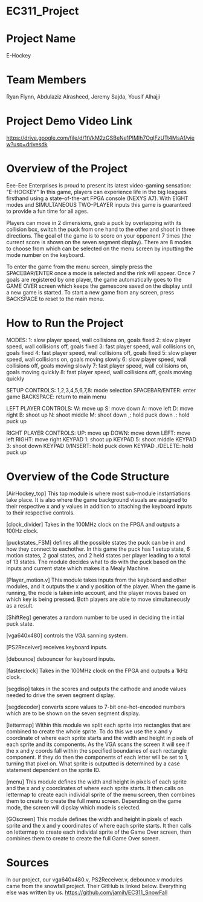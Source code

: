 # EC311_Project

# Project Name
E-Hockey

# Team Members 
Ryan Flynn, Abdulaziz Alrasheed, Jeremy Sajda, Yousif Alhajji

# Project Demo Video Link
https://drive.google.com/file/d/1tVkM2zGSBeNe1PIMIh7OgIFzUTt4MsAf/view?usp=drivesdk

# Overview of the Project
Eee-Eee Enterprises is proud to present its latest video-gaming sensation: "E-HOCKEY"
In this game, players can experience life in the big leagues firsthand using a state-of-the-art FPGA console (NEXYS A7).
With EIGHT modes and SIMULTANEOUS TWO-PLAYER inputs this game is guaranteed to provide a fun time for all ages.

Players can move in 2 dimensions, grab a puck by overlapping with its collision box, switch the puck from one hand to the other and shoot in three directions. The goal of the game is to score on your opponent 7 times (the current score is shown on the seven segment display). There are 8 modes to choose from which can be selected on the menu screen by inputting the mode number on the keyboard.

To enter the game from the menu screen, simply press the SPACEBAR/ENTER once a mode is selected and the rink will appear.
Once 7 goals are registered by one player, the game automatically goes to the GAME OVER screen which keeps the gamescore saved on the display until a new game is started.
To start a new game from any screen, press BACKSPACE to reset to the main menu.

# How to Run the Project
MODES:
1: slow player speed, wall collisions on, goals fixed
2: slow player speed, wall collisions off, goals fixed
3: fast player speed, wall collisions on, goals fixed
4: fast player speed, wall collisions off, goals fixed
5: slow player speed, wall collisions on, goals moving slowly
6: slow player speed, wall collisions off, goals moving slowly
7: fast player speed, wall collisions on, goals moving quickly
8: fast player speed, wall collisions off, goals moving quickly

SETUP CONTROLS:
1,2,3,4,5,6,7,8: mode selection
SPACEBAR/ENTER: enter game
BACKSPACE: return to main menu


LEFT PLAYER CONTROLS:
W: move up
S: move down
A: move left
D: move right
B: shoot up
N: shoot middle
M: shoot down
,: hold puck down
.: hold puck up


RIGHT PLAYER CONTROLS:
UP: move up
DOWN: move down
LEFT: move left
RIGHT: move right
KEYPAD 1: shoot up
KEYPAD 5: shoot middle
KEYPAD 3: shoot down
KEYPAD 0/INSERT: hold puck down
KEYPAD ./DELETE: hold puck up


# Overview of the Code Structure
[AirHockey_top] This top module is where most sub-module instantiations take place. It is also where the game background visuals are assigned to their respective x and y values in addition to attaching the keyboard inputs to their respective controls.

[clock_divider] Takes in the 100MHz clock on the FPGA and outputs a 100Hz clock.

[puckstates_FSM] defines all the possible states the puck can be in and how they connect to eachother. In this game the puck has 1 setup state, 6 motion states, 2 goal states, and 2 held states per player leading to a total of 13 states. The module decides what to do with the puck based on the inputs and current state which makes it a Mealy Machine.

[Player_motion.v] This module takes inputs from the keyboard and other modules, and it outputs the x and y position of the player. When the game is running, the mode is taken into account, and the player moves based on which key is being pressed. Both players are able to move simultaneously as a result.

[ShiftReg] generates a random number to be used in deciding the initial puck state.

[vga640x480] controls the VGA sanning system.

[PS2Receiver] receives keyboard inputs.

[debounce] debouncer for keyboard inputs.

[fasterclock] Takes in the 100MHz clock on the FPGA and outputs a 1kHz clock.

[segdisp] takes in the scores and outputs the cathode and anode values needed to drive the seven segment display.

[segdecoder] converts score values to 7-bit one-hot-encoded numbers which are to be shown on the seven segment display.

[lettermap] Within this module we split each sprite into rectangles that are combined to create the whole sprite. To do this we use the x and y coordinate of where each sprite starts and the width and height in pixels of each sprite and its components. As the VGA scans the screen it will see if the x and y coords fall within the specified boundaries of each rectangle component. If they do then the components of each letter will be set to 1, turning that pixel on. What sprite is outputted is determined by a case statement dependent on the sprite ID.

[menu] This module defines the width and height in pixels of each sprite and the x and y coordinates of where each sprite starts. It then calls on lettermap to create each individal sprite of the menu screen, then combines them to create to create the full menu screen. Depending on the game mode, the screen will dipslay which mode is selected.

[GOscreen] This module defines the width and height in pixels of each sprite and the x and y coordinates of where each sprite starts. It then calls on lettermap to create each individal sprite of the Game Over screen, then combines them to create to create the full Game Over screen.

# Sources

In our project, our vga640x480.v, PS2Receiver.v, debounce.v modules came from the snowfall project. Their GitHub is linked below. Everything else was written by us.
https://github.com/jamih/EC311_SnowFall
